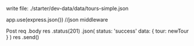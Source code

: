 write file: ./starter/dev-data/data/tours-simple.json

app.use(express.json()) //json middleware

Post
    req
        .body 
    res
        .status(201)
        .json(
            status: 'success'
            data: {
                tour: newTour
            }
        )
    res
        .send()